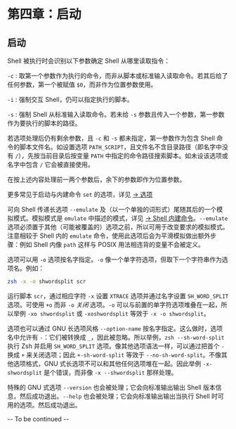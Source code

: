 # 第四章：启动

## 启动

Shell 被执行时会识别以下参数确定 Shell 从哪里读取指令：

`-c`
:   取第一个参数作为执行的命令，而非从脚本或标准输入读取命令。若其后给了任何参数，第一个被赋值 `$0`，而非作为位置参数使用。

`-i`
:   强制交互 Shell，仍可以指定执行的脚本。

`-s`
:   强制 Shell 从标准输入读取命令。若未给 `-s` 参数且传入一个参数，第一参数作为要执行的脚本的路径。

若选项处理后仍有剩余参数，且 `-c` 和 `-s` 都未指定，第一参数作为包含 Shell 命令的脚本文件名。如设置选项 `PATH_SCRIPT`，且文件名不含目录路径（即名字中没有 `/`），先按当前目录后按变量 `PATH` 中指定的命令路径搜索脚本。如未设该选项或名字中包含 `/` 它会被直接使用。

在按上述内容处理前一两个参数后，余下的参数即作为位置参数。

更多常见于启动与内建命令 `set` 的选项，详见 [-> 选项](16-options.md)

可向 Shell 传递长选项 `--emulate` 及（以一个单独的词形式）尾随其后的一个模拟模式。模拟模式是 `emulate` 中描述的模式，详见 [-> Shell 内建命令](17-builtins.md)。`--emulate` 选项必须置于其他（可能被覆盖的）选项之前，所以可用于改变要求的模拟模式。注意相较于 Shell 内的 `emulate` 命令，使用此选项后会为平滑模拟做出额外步骤：例如 Shell 内像 `path` 这样与 POSIX 用法相违背的变量不会被定义。

选项可以用 `-o` 选项按名字指定。`-o` 像一个单字符选项，但取下一个字符串作为选项名。例如：

```zsh
zsh -x -o shwordsplit scr
```

运行脚本 `scr`，通过相应字符 `-x` 设置 `XTRACE` 选项并通过名字设置 `SH_WORD_SPLIT` 选项。可使用 `+o` 而非 `-o` _关闭_ 选项。`-o` 可以与前置的单字符选项堆叠在一起，所以举例 `-xo shwordsplit` 或 `-xoshwordsplit` 等效于 `-x -o shwordsplit`。

选项也可以通过 GNU 长选项风格 `--option-name` 按名字指定。这么做时，选项名中允许有 `-`：它们被转换成 `_`，因此被忽略。所以举例，`zsh --sh-word-split` 执行 Zsh 并启用 `SH_WORD_SPLIT` 选项。像其他选项语法一样，可以通过把首个 `-` 换成 `+` 来关闭选项；因此 `+-sh-word-split` 等效于 `--no-sh-word-split`。不像其他选项格式，GNU 式长选项不可以和其他任何选项堆在一起。因此举例 `-x-shwordsplit` 是个错误，而非像 `-x --shwordsplit` 那样处理。

特殊的 GNU 式选项 `--version` 也会被处理；它会向标准输出输出 Shell 版本信息，然后成功退出。`--help` 也会被处理；它会向标准输出输出当执行 Shell 时可用的选项。然后成功退出。

-- To be continued --
